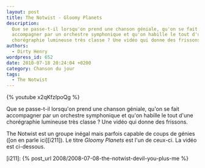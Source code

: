 ```yaml
---
layout: post
title: The Notwist - Gloomy Planets
description:
  Que se passe-t-il lorsqu'on prend une chanson géniale, qu'on se fait
  accompagner par un orchestre symphonique et qu'on habille le tout d'une
  chorégraphie lumineuse très classe ? Une vidéo qui donne des frissons.
authors:
  - Dirty Henry
wordpress_id: 652
date: 2010-07-18 20:24:04 +0200
category: Chanson du jour
tags:
  - The Notwist
---
```


{% youtube x2qKfzIpoQg %}

Que se passe-t-il lorsqu'on prend une chanson géniale, qu'on se fait accompagner
par un orchestre symphonique et qu'on habille le tout d'une chorégraphie
lumineuse très classe ? Une vidéo qui donne des frissons.

The Notwist est un groupe inégal mais parfois capable de coups de génies ([on en
parle ici][i211]). Le titre _Gloomy Planets_ est l'un de ceux-ci. La vidéo est
ci-dessous.

[i211]: {% post_url 2008/2008-07-08-the-notwist-devil-you-plus-me %}
